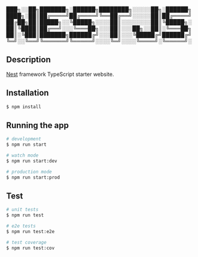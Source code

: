 
███╗░░██╗███████╗░██████╗████████╗░░░░░██╗░██████╗
████╗░██║██╔════╝██╔════╝╚══██╔══╝░░░░░██║██╔════╝
██╔██╗██║█████╗░░╚█████╗░░░░██║░░░░░░░░██║╚█████╗░
██║╚████║██╔══╝░░░╚═══██╗░░░██║░░░██╗░░██║░╚═══██╗
██║░╚███║███████╗██████╔╝░░░██║░░░╚█████╔╝██████╔╝
╚═╝░░╚══╝╚══════╝╚═════╝░░░░╚═╝░░░░╚════╝░╚═════╝░

## Description

[Nest](https://docs.nestjs.com/) framework TypeScript starter website.

## Installation

```bash
$ npm install
```

## Running the app

```bash
# development
$ npm run start

# watch mode
$ npm run start:dev

# production mode
$ npm run start:prod
```

## Test

```bash
# unit tests
$ npm run test

# e2e tests
$ npm run test:e2e

# test coverage
$ npm run test:cov
```

